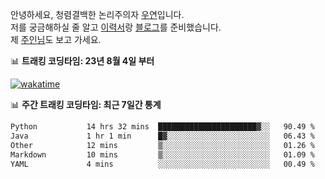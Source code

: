 안녕하세요, 청렴결백한 논리주의자 [우연](https://dev-wooyeon.github.io/quiz-app/)입니다.  
저를 궁금해하실 줄 알고 [이력서](https://ieunune.notion.site/d836ecc9172144d4b39f185b89f16a62)랑 [블로그](https://notion-blog-ieunune.vercel.app)를 준비했습니다.  
제 [주인님](https://www.instagram.com/lovely_hiru_hari_s2/)도 보고 가세요.


📊 **트래킹 코딩타임: 23년 8월 4일 부터**  

[![wakatime](https://wakatime.com/badge/user/099dd627-fdab-4072-b87a-fa91c7a76d8d.svg?style=for-the-badge)](https://wakatime.com/@099dd627-fdab-4072-b87a-fa91c7a76d8d)

📊 **주간 트래킹 코딩타임: 최근 7일간 통계**

<!--START_SECTION:waka-->

```txt
Python           14 hrs 32 mins  ██████████████████████▓░░   90.49 %
Java             1 hr 1 min      █▓░░░░░░░░░░░░░░░░░░░░░░░   06.43 %
Other            12 mins         ▒░░░░░░░░░░░░░░░░░░░░░░░░   01.26 %
Markdown         10 mins         ▒░░░░░░░░░░░░░░░░░░░░░░░░   01.09 %
YAML             4 mins          ░░░░░░░░░░░░░░░░░░░░░░░░░   00.49 %
```

<!--END_SECTION:waka-->

<!-- ![](./profile-3d-contrib/profile-night-view.svg)-->
